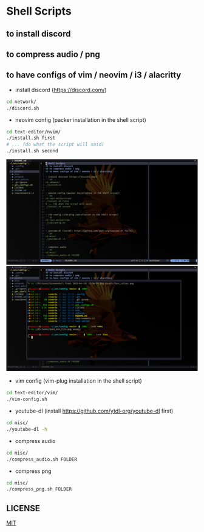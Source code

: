 # Shell Scripts
## to install discord
## to compress audio / png
## to have configs of vim / neovim / i3 / alacritty

- install discord (https://discord.com/)
```sh
cd network/
./discord.sh
```

- neovim config (packer installation in the shell script)
```sh
cd text-editor/nvim/
./install.sh first
# ... (do what the script will said)
./install.sh second
```
![neovim_file](/assets/open_one_file.png)
![neovim_terminal](/assets/terminal_inside.png)

- vim config (vim-plug installation in the shell script)
```sh
cd text-editor/vim/
./vim-config.sh
```

- youtube-dl (install https://github.com/ytdl-org/youtube-dl first)
```sh
cd misc/
./youtube-dl -h
```

- compress audio
```sh
cd misc/
./compress_audio.sh FOLDER
```

- compress png
```sh
cd misc/
./compress_png.sh FOLDER
```

## LICENSE
[MIT](LICENSE)
